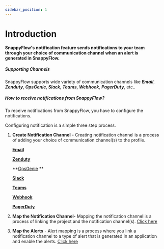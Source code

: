 ```yaml
---
sidebar_position: 1
---
```


# Introduction

**SnappyFlow's notification feature sends notifications to your team through your choice of communication channel when an alert is generated in SnappyFlow.**

##### Supporting Channels
SnappyFlow supports wide variety of communication channels like  ***Email***, ***Zenduty***, ***OpsGenie***, ***Slack***, ***Teams***, ***Webhook***, ***PagerDuty***, etc..

##### How to receive notifications from SnappyFlow?

To receive notifications from SnappyFlow, you have to configure the notifications. 

Configuring notification is a simple three step process.

1. **Create Notification Channel** -  Creating notification channel is a process of adding your choice of communication channel(s) to the profile.

   **[Email](/docs/Alerts_notifications/Notifications/Create_Notification_Channel/email)** 
   
   [**Zenduty**](/docs/Alerts_notifications/Notifications/Create_Notification_Channel/zenduty)
   
   **[OpsGenie](/docs/Alerts_notifications/Notifications/Create_Notification_Channel/opsGenie) **
   
   [**Slack**](/docs/Alerts_notifications/Notifications/Create_Notification_Channel/slack)
   
   [**Teams**](/docs/Alerts_notifications/Notifications/Create_Notification_Channel/teams)
   
   [**Webhook**](/docs/Alerts_notifications/Notifications/Create_Notification_Channel/webhook)  
   
   [**PagerDuty** ](/docs/Alerts_notifications/Notifications/Create_Notification_Channel/pagerDuty)
   
2. **Map the Notification Channel**- Mapping the notification channel is a process of linking the project and the notification channel(s). [Click here](/docs/Alerts_notifications/Notifications/Map_Notification_Alerts/map_projects_to_channels)

3. **Map the Alerts** - Alert mapping is a process where you link a notification channel to a type of alert that is generated in an application and enable the alerts. [Click here](/docs/Alerts_notifications/Notifications/Map_Notification_Alerts/alert_mapping) 



